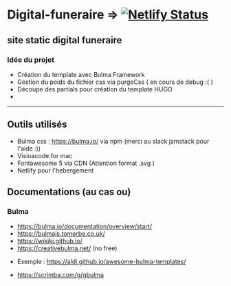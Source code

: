 # Digital-funeraire => [![Netlify Status](https://api.netlify.com/api/v1/badges/676e6c6d-51f0-4726-b538-45eff2162bb3/deploy-status)](https://app.netlify.com/sites/epic-euler-e44a74/deploys)


## site static digital funeraire

### Idée du projet

- Création du template avec Bulma Framework 
- Gestion du poids du fichier css via purgeCss ( en cours de debug :( )
- Découpe des partials pour création du template HUGO 
- 
**************

## Outils utilisés

- Bulma css : https://bulma.io/ via npm (merci au slack jamstack pour l'aide :))
- Visioacode for mac
- Fontawesome 5 via CDN (Attention format .svg )
- Netlify pour l'hebergement 


## Documentations (au cas ou)

 ### Bulma 
 
 -  https://bulma.io/documentation/overview/start/ 
 -  https://bulmajs.tomerbe.co.uk/
 -  https://wikiki.github.io/
 -  https://creativebulma.net/ (no free)
* Exemple : https://aldi.github.io/awesome-bulma-templates/
 - https://scrimba.com/g/gbulma



